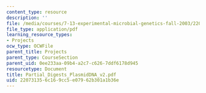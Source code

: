 ```yaml
---
content_type: resource
description: ''
file: /media/courses/7-13-experimental-microbial-genetics-fall-2003/220731356c169cc5e07962b301a1b36e_Partial_Digests_PlasmidDNA_v2.pdf
file_type: application/pdf
learning_resource_types:
- Projects
ocw_type: OCWFile
parent_title: Projects
parent_type: CourseSection
parent_uid: 0ee233aa-09b4-a2c7-c626-7ddf6178d945
resourcetype: Document
title: Partial_Digests_PlasmidDNA_v2.pdf
uid: 22073135-6c16-9cc5-e079-62b301a1b36e
---
```

